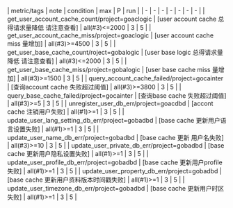 | metric/tags | note | condition | max | P | run | 
| - | - | - | - | - | - | - |
| get_user_account_cache_count/project=goaclogic | [user account cache 总得请求量降低 请注意查看] | all(#3)<=2000 | 3 | 5 |
| get_user_account_cache_miss/project=goaclogic | [user account cache miss 量增加] | all(#3)>=4500 | 3 | 5 |
| get_user_base_cache_count/roject=gobalogic | [user base logic 总得请求量降低 请注意查看] | all(#3)<=2000 | 3 | 5 |
| get_user_base_cache_miss/project=gobalogic | [user base cache miss 量增加] | all(#3)>=1500 | 3 | 5 |
| query_account_cache_failed/project=gocainter | [查询account cache 失败超过阈值] | all(#3)>=3800 | 3 | 5 |
| query_base_cache_failed/project=gocainter | [查询base cache 失败超过阈值] | all(#3)>=5 | 3 | 5 |
| unregister_user_db_err/project=goacdbd | [accont cache 注销用户失败] | all(#1)>=1 | 3 | 5 |
| update_user_lang_setting_db_err/project=gobadbd | [base cache 更新用户语言设置失败] | all(#1)>=1 | 3 | 5 |
| update_user_name_db_err/project=gobadbd | [base cache 更新 用户名失败] | all(#3)>=10 | 3 | 5 |
| update_user_private_db_err/project=gobadbd | [base cache 更新用户隐私设置失败] | all(#1)>=1 | 3 | 5 |
| update_user_profile_db_err/project=gobadbd | [base cache 更新用户profile失败] | all(#1)>=1 | 3 | 5 |
| update_user_property_db_err/project=gobadbd | [base cache 更新用户资料版本时间戳失败] | all(#1)>=1 | 3 | 5 |
| update_user_timezone_db_err/project=gobadbd | [base cache 更新用户时区失败] | all(#1)>=1 | 3 | 5 |

